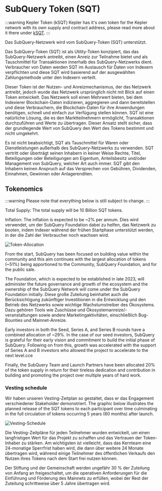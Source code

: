 # SubQuery Token (SQT)

:::warning Kepler Token (kSQT) Kepler has it's own token for the Kepler network with its own supply and contract address, please read more about it there under [kSQT](./kepler/ksqt.md). :::

Das SubQuery-Netzwerk wird vom SubQuery-Token (SQT) unterstützt.

Das SubQuery-Token (SQT) ist als Utility-Token konzipiert, das das SubQuery-Netzwerk antreibt, einen Anreiz zur Teilnahme bietet und als Tauschmittel für Transaktionen innerhalb des SubQuery-Netzwerks dient. Verbraucher von Daten werden SQT im Austausch für Daten von Indexern verpflichten und diese SQT wird basierend auf der ausgewählten Zahlungsmethode unter den Indexern verteilt.

Dieser Token ist der Nutzen- und Anreizmechanismus, der das Netzwerk antreibt, jedoch wurde das Netzwerk ursprünglich nicht mit Blick auf einen Token entwickelt. Das Netzwerk soll einen Mehrwert bieten, bei dem Indexierer Blockchain-Daten indizieren, aggregieren und dann bereitstellen und diese Verbrauchern, die Blockchain-Daten für ihre Anwendungen benötigen, schnell und einfach zur Verfügung stellen können. SQT ist eine natürliche Lösung, die es den Marktteilnehmern ermöglicht, Transaktionen durchzuführen und Werte zu übertragen. Dieser Ansatz stellt sicher, dass der grundlegende Wert von SubQuery den Wert des Tokens bestimmt und nicht umgekehrt.

Es ist nicht beabsichtigt, SQT als Tauschmittel für Waren oder Dienstleistungen außerhalb des SubQuery-Netzwerks zu verwenden. SQT vertritt oder überträgt seinen Inhabern in keiner Weise Rechte, Titel, Beteiligungen oder Beteiligungen am Eigentum, Anteilsbesitz und/oder Management von SubQuery, welcher Art auch immer. SQT gibt den Inhabern keinen Anspruch auf das Versprechen von Gebühren, Dividenden, Einnahmen, Gewinnen oder Anlagerenditen.

## Tokenomics

:::warning
Please note that everything below is still subject to change.
:::

Total Supply: The total supply will be 10 Billion SQT tokens.

Inflation: The inflation is expected to be ~2% per annum. Dies wird verwendet, um der SubQuery Foundation dabei zu helfen, das Netzwerk zu booten, indem Indexer während der frühen Startphase unterstützt werden, in der die Zahl der Verbraucher noch wachsen wird.

![Token-Allocation](/assets/img/token_allocation.png)

From the start, SubQuery has been focused on building value within the community and this aim continues with the largest allocation of tokens (~51%) being apportioned to the Community, SubQuery Foundation, and for the public sale.

The Foundation, which is expected to be established in late 2023, will administer the future governance and growth of the ecosystem and the ownership of the SubQuery Network will come under the SubQuery Foundation initially. Diese große Zuteilung beinhaltet auch die Berücksichtigung zukünftiger Investitionen in die Entwicklung und den Betrieb des Netzwerks sowie wichtige Wachstumstreiber des Ökosystems. Dazu gehören Tools wie Zuschüsse und Ökosystemanreize/-veranstaltungen sowie andere Marketingaktivitäten, einschließlich Bug-Bounties und Mainnet-Anreize.

Early investors in both the Seed, Series A, and Series B rounds have a combined allocation of ~29%. In the case of our seed investors, SubQuery is grateful for their early vision and commitment to build the initial phase of SubQuery. Following on from this, growth was accelerated with the support of Series A and B investors who allowed the project to accelerate to the next level.cce

Finally, the SubQuery Team and Launch Partners have been allocated 20% of the token supply in return for their tireless dedication and contribution in building and promoting the project over multiple years of hard work.

### Vesting schedule

Wir haben unseren Vesting-Zeitplan so gestaltet, dass er das Engagement verschiedener Stakeholder demonstriert. The graphic below illustrates the planned release of the SQT tokens to each participant over time culminating in the full circulation of tokens occurring 5 years (60 months) after launch.

![Vesting-Schedule](/assets/img/vesting_schedule.png)

Die Vesting-Zeitpläne für jeden Teilnehmer wurden entwickelt, um einen langfristigen Wert für das Projekt zu schaffen und das Vertrauen der Token-Inhaber zu stärken. Am wichtigsten ist vielleicht, dass das Kernteam eine 24-monatige Sperrfrist haben wird, die dann über weitere 24 Monate übertragen wird, während einige Teilnehmer des öffentlichen Verkaufs den Nutzen ihres Tokens nach dem Start frei nutzen können.

Der Stiftung und der Gemeinschaft werden ungefähr 30 % der Zuteilung von Anfang an freigeschaltet, um die operativen Anforderungen für die Einführung und Förderung des Mainnets zu erfüllen, wobei der Rest der Zuteilung schrittweise über 5 Jahre übertragen wird.
